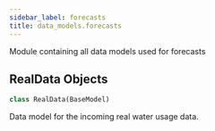 ```yaml
---
sidebar_label: forecasts
title: data_models.forecasts
---
```


Module containing all data models used for forecasts


## RealData Objects

```python
class RealData(BaseModel)
```

Data model for the incoming real water usage data.


